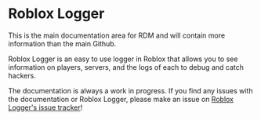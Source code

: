 # Roblox Logger

This is the main documentation area for RDM and will contain more information than the main Github.

Roblox Logger is an easy to use logger in Roblox that allows you to see information on players, servers, and the logs of each to debug and catch hackers.

The documentation is always a work in progress. If you find any issues with the documentation or Roblox Logger, please make an issue on [Roblox Logger's issue tracker](https://github.com/froghopperjacob/Roblox-Logger/issues)!